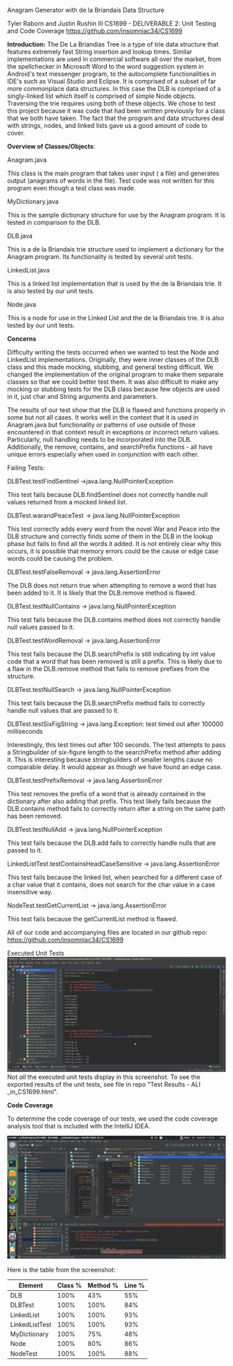 Anagram Generator with de la Briandais Data Structure

Tyler Raborn and Justin Rushin III
CS1699 - DELIVERABLE 2: Unit Testing and Code Coverage 
https://github.com/insomniac34/CS1699

**Introduction:**
The De La Briandias Tree is a type of trie data structure that features extremely fast String insertion and lookup times. Similar implementations are used in commercial software all
over the market, from the spellchecker in Microsoft Word to the word suggestion system in Android's text messenger program, to the autocomplete functionalities in IDE's such as Visual Studio and Eclipse. It is comprised of a subset of far more commonplace data structures. In this case the DLB is comprised of a singly-linked list which itself is comprised of simple Node objects. Traversing the trie requires using both of these objects. We chose to test this project because it was code that had been written previously for a class that we both have taken. The fact that the program and data structures deal with strings, nodes, and linked lists gave us a good amount of code to cover.

**Overview of Classes/Objects**:

Anagram.java

This class is the main program that takes user input ( a file) and generates output (anagrams of words in the file). Test code was not written for this program even though a test class was made.

MyDictionary.java

This is the sample dictionary structure for use by the Anagram program. It is tested in comparison to the DLB.

DLB.java

This is a de la Briandais trie structure used to implement a dictionary for the Anagram program. Its functionality is tested by several unit tests.

LinkedList.java

This is a linked list implementation that is used by the de la Briandais trie. It is also tested by our unit tests.

Node.java

This is a node for use in the Linked List and the de la Briandais trie. It is also tested by our unit tests.

**Concerns**

Difficulty writing the tests occurred when we wanted to test the Node and LinkedList implementations. Originally, they were inner classes of the DLB class and this made mocking, stubbing, and general testing difficult. We changed the implementation of the original program to make them separate classes so that we could better test them. It was also difficult to make any mocking or stubbing tests for the DLB class because few objects are used in it, just char and String arguments and parameters.

The results of our test show that the DLB is flawed and functions properly in some but not all cases. It works well in the context that it is used in Anagram.java but functionality or patterns of use outside of those encountered in that context result in exceptions or incorrect return values. Particularly, null handling needs to be incorporated into the DLB. Additionally, the remove, contains, and searchPrefix functions - all have unique errors especially when used in conjunction with each other.

Failing Tests:

DLBTest.testFindSentinel ->java.lang.NullPointerException

This test fails because DLB.findSentinel does not correctly handle null values returned from a mocked linked list.

DLBTest.warandPeaceTest -> java.lang.NullPointerException

This test correctly adds every word from the novel War and Peace into the DLB structure and correctly finds some of them in the DLB in the lookup phase but fails to find all the words it added. It is not entirely clear why this occurs, it is possible that memory errors could be the cause or edge case words could be causing the problem.

DLBTest.testFalseRemoval -> java.lang.AssertionError

The DLB does not return true when attempting to remove a word that has been added to it. It is likely that the DLB.remove method is flawed.

DLBTest.testNullContains -> java.lang.NullPointerException

This test fails because the DLB.contains method does not correctly handle null values passed to it.

DLBTest.testWordRemoval -> java.lang.AssertionError

This test fails because the DLB.searchPrefix is still indicating by int value code that a word that has been removed is still a prefix. This is likely due to a flaw in the DLB.remove method that fails to remove prefixes from the structure.

DLBTest.testNullSearch -> java.lang.NullPointerException

This test fails because the DLB.searchPrefix method fails to correctly handle null values that are passed to it.

DLBTest.testSixFigString -> java.lang.Exception: test timed out after 100000 milliseconds

Interestingly, this test times out after 100 seconds. The test attempts to pass a Stringbuilder of six-figure length to the searchPrefix method after adding it. This is interesting because stringbuilders of smaller lengths cause no comparable delay. It would appear as though we have found an edge case.

DLBTest.testPrefixRemoval -> java.lang.AssertionError

This test removes the prefix of a word that is already contained in the dictionary after also adding that prefix. This test likely fails because the DLB.contains method fails to correctly return after a string on the same path has been removed.

DLBTest.testNullAdd -> java.lang.NullPointerException

This test fails because the DLB.add fails to correctly handle nulls that are passed to it.

LinkedListTest.testContainsHeadCaseSensitive -> java.lang.AssertionError

This test fails because the linked list, when searched for a different case of a char value that it contains, does not search for the char value in a case insensitive way.

NodeTest.testGetCurrentList -> java.lang.AssertionError

This test fails because the getCurrentList method is flawed.

All of our code and accompanying files are located in our github repo:
https://github.com/insomniac34/CS1699

Executed Unit Tests
![Image of Executed Tests](https://github.com/insomniac34/CS1699/blob/master/tests.png)
Not *all* the executed unit tests display in this screenshot. To see the exported results of the unit tests, see file in repo "Test Results - ALl _in_CS1699.html".

**Code Coverage**


To determine the code coverage of our tests, we used the code coverage analysis tool that is included with the IntelliJ IDEA.

![Image of Code Coverage](https://github.com/insomniac34/CS1699/blob/master/codecoverage.png)


Here is the table from the screenshot:


|	Element |Class % | Method %  | Line %  |
|---------------|--------|-----------|---------|
|	     DLB|   100% | 	43%  |   55%   |
|        DLBTest|   100% | 	100% |   84%   |
|     LinkedList|   100% |      100% |   93%   |
| LinkedListTest|   100% |      100% |   93%   |
|   MyDictionary|   100% |      75%  |   48%   |
|   	    Node|   100% |      80%  |   86%   |
|   	NodeTest|   100% |      100% |   88%   |
